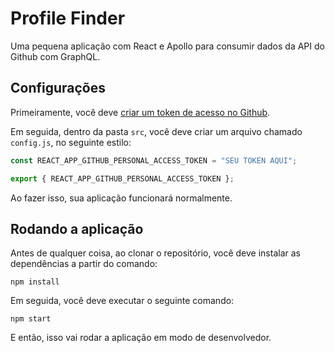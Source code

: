 # Profile Finder

Uma pequena aplicação com React e Apollo para consumir dados da API do Github com GraphQL.

## Configurações

Primeiramente, você deve [criar um token de acesso no Github](https://help.github.com/en/articles/creating-a-personal-access-token-for-the-command-line).

Em seguida, dentro da pasta `src`, você deve criar um arquivo chamado `config.js`, no seguinte estilo:

```js
const REACT_APP_GITHUB_PERSONAL_ACCESS_TOKEN = "SEU TOKEN AQUI";

export { REACT_APP_GITHUB_PERSONAL_ACCESS_TOKEN };
```

Ao fazer isso, sua aplicação funcionará normalmente.

## Rodando a aplicação

Antes de qualquer coisa, ao clonar o repositório, você deve instalar as dependências a partir do comando:

```
npm install
```

Em seguida, você deve executar o seguinte comando: 

```
npm start
```

E então, isso vai rodar a aplicação em modo de desenvolvedor.

